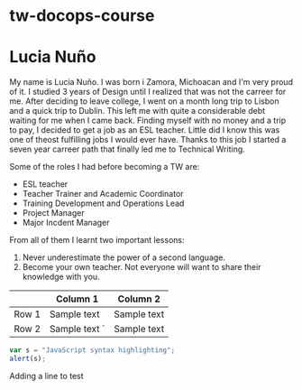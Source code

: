 # tw-docops-course
# Lucia Nuño

My name is Lucia Nuño. I was born i Zamora, Michoacan and I'm very proud of it. 
I studied 3 years of Design until I realized that was not the carreer for me. 
After deciding to leave college, I went on a month long trip to Lisbon and a quick trip to Dublin. This left me with quite a considerable debt waiting for me when I came back. 
Finding myself with no money and a trip to pay, I decided to get a job as an ESL teacher. Little did I know this was one of theost fulfilling jobs I would ever have. 
Thanks to this job I started a seven year carreer path that finally led me to Technical Writing. 

Some of the roles I had before becoming a TW are:
 - ESL teacher
 - Teacher Trainer and Academic Coordinator
 - Training Development and Operations Lead
 - Project Manager
 - Major Incdent Manager

From all of them I learnt two important lessons:

 1. Never underestimate the power of a second language.
 2. Become your own teacher. Not everyone will want to share their knowledge with you.


|                |Column 1               |Column 2                         
|----------------|-----------------------|------------------------|
|Row 1			 |Sample text            |Sample text             |
|Row 2           |Sample text `          |Sample text             |


```javascript
var s = "JavaScript syntax highlighting";
alert(s);
```

Adding a line to test